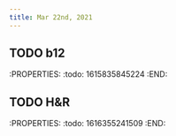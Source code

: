 ```yaml
---
title: Mar 22nd, 2021
---
```


## TODO b12
:PROPERTIES:
:todo: 1615835845224
:END:
## TODO H&R
:PROPERTIES:
:todo: 1616355241509
:END:
